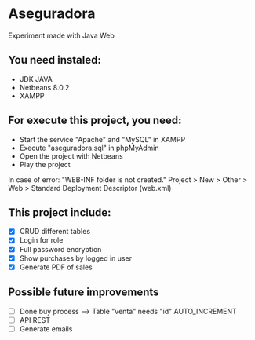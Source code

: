 # Aseguradora

Experiment made with Java Web

## You need instaled:
+ JDK JAVA
+ Netbeans 8.0.2
+ XAMPP

## For execute this project, you need: 
+ Start the service "Apache" and "MySQL" in XAMPP
+ Execute "aseguradora.sql" in phpMyAdmin
+ Open the project with Netbeans
+ Play the project

In case of error: "WEB-INF folder is not created."
Project > New > Other > Web > Standard Deployment Descriptor (web.xml)

## This project include:
- [x] CRUD different tables
- [x] Login for role
- [x] Full password encryption
- [x] Show purchases by logged in user 
- [x] Generate PDF of sales

## Possible future improvements
- [ ] Done buy process --> Table "venta" needs "id" AUTO_INCREMENT
- [ ] API REST
- [ ] Generate emails
